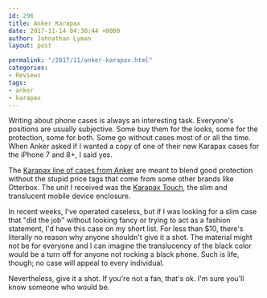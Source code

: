 ```yaml
---
id: 296
title: Anker Karapax
date: 2017-11-14 04:30:44 +0000
author: Johnathan Lyman
layout: post

permalink: "/2017/11/anker-karapax.html"
categories:
- Reviews
tags:
- anker
- karapax
---
```

<div class="kg-card-markdown"><p>Writing about phone cases is always an interesting task. Everyone's positions are usually subjective. Some buy them for the looks, some for the protection, some for both. Some go without cases most of or all the time. When Anker asked if I wanted a copy of one of their new Karapax cases for the iPhone 7 and 8+, I said yes.</p><p>The <a href="https://www.anker.com/karapax">Karapax line of cases from Anker</a> are meant to blend good protection without the stupid price tags that come from some other brands like Otterbox. The unit I received was the <a href="http://amzn.to/2AGN35G">Karapax Touch</a>, the slim and translucent mobile device enclosure.</p><p>In recent weeks, I've operated caseless, but if I was looking for a slim case that &quot;did the job&quot; without looking fancy or trying to act as a fashion statement, I'd have this case on my short list. For less than $10, there's literally no reason why anyone shouldn't give it a shot. The material might not be for everyone and I can imagine the translucency of the black color would be a turn off for anyone not rocking a black phone. Such is life, though; no case will appeal to every individual.</p><p>Nevertheless, give it a shot. If you're not a fan, that's ok. I'm sure you'll know someone who would be.</p></div>